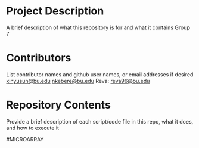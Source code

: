 # Project Description

A brief description of what this repository is for and what it contains
Group 7
# Contributors
List contributor names and github user names, or email addresses if desired
xinyusun@bu.edu nkebere@bu.edu
Reva: reva96@bu.edu
# Repository Contents

Provide a brief description of each script/code file in this repo, what it does, and how to execute it

#MICROARRAY 

